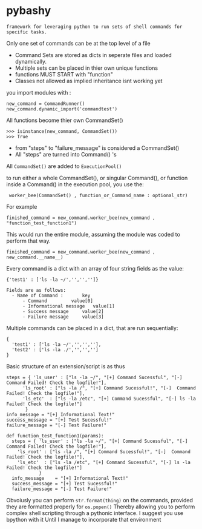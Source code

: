 # pybashy
	framework for leveraging python to run sets of shell commands for specific tasks. 

  
Only one set of commands can be at the top level of a file
  - Command Sets are stored as dicts in seperate files and loaded dynamically.
  - Multiple sets can be placed in thier own unique functions
  - functions MUST START with "function"
  - Classes not allowed as implied inheritance isnt working yet

you import modules with :

	new_command = CommandRunner()
	new_command.dynamic_import('commandtest')


All functions become thier own CommandSet()

	>>> isinstance(new_command, CommandSet())
	>>> True
		
  - from "steps" to "failure_message" is considered a CommandSet()
  - All "steps" are turned into Command() 's 
	
All `CommandSet()` are added to `ExecutionPool()`

	

to run either a whole CommandSet(), or singular Command(), or function inside a Command() in the execution pool, you use the:

     worker_bee(CommandSet() , function_or_Command_name : optional_str)

For example

	finished_command = new_command.worker_bee(new_command , "function_test_function1")

This would run the entire module, assuming the module was coded to perform that way.

	finished_command = new_command.worker_bee(new_command , new_command.__name__)

Every command is a dict with an array of four string fields as the value:
	
	{'test1' : ['ls -la ~/','','','']}
	
	Fields are as follows:
  	  - Name of Command : 		key
  	      - Command 		value[0]
  	      - Informational message	value[1]
  	      - Success message		value[2]
  	      - Failure message		value[3]

Multiple commands can be placed in a dict, that are run sequentially:

	{
	  'test1' : ['ls -la ~/','','',''],
	  'test2' : ['ls -la ./','','','']
	}


Basic structure of an extension/script is as thus

    steps = { 'ls_user' : ["ls -la ~/", "[+] Command Sucessful", "[-]  Command Failed! Check the logfile!"],
	      'ls_root' : ["ls -la /", "[+] Command Sucessful!", "[-]  Command Failed! Check the logfile!"],
	      'ls_etc'  : ["ls -la /etc", "[+] Command Sucessful", "[-] ls -la Failed! Check the logfile!"]
           }
    info_message = "[+] Informational Text!"
    success_message = "[+] Test Sucessful!"
    failure_message = "[-] Test Failure!"

    def function_test_function1(params):
      steps = { 'ls_user' : ["ls -la ~/", "[+] Command Sucessful", "[-]  Command Failed! Check the logfile!"],
		'ls_root' : ["ls -la /", "[+] Command Sucessful!", "[-]  Command Failed! Check the logfile!"],
		'ls_etc'  : ["ls -la /etc", "[+] Command Sucessful", "[-] ls -la Failed! Check the logfile!"]
			    }
      info_message    = "[+] Informational Text!"
      success_message = "[+] Test Sucessful!"
      failure_message = "[-] Test Failure!"

Obvoiusly you can perform `str.format(thing)` on the commands, provided they are formatted properly for `os.popen()`
Thereby allowing you to perform complex shell scripting through a pythonic interface. I suggest you use bpython with it 
Until I manage to incorporate that environment
